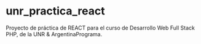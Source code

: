 # unr_practica_react
Proyecto de práctica de REACT para el curso de Desarrollo Web Full Stack PHP, de la UNR &amp; ArgentinaPrograma.
